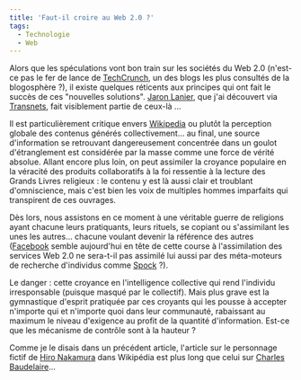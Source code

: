 ```yaml
---
title: 'Faut-il croire au Web 2.0 ?'
tags:
  - Technologie
  - Web
---
```


Alors que les spéculations vont bon train sur les sociétés du Web 2.0 (n'est-ce
pas le fer de lance de [TechCrunch](http://techcrunch.com/europe/), un des blogs
les plus consultés de la blogosphère ?), il existe quelques réticents aux
principes qui ont fait le succès de ces "nouvelles solutions".
[Jaron Lanier](http://edge.org/3rd_culture/lanier06/lanier06_index.html), que
j'ai découvert via
[Transnets](http://pisani.blog.lemonde.fr/2007/08/16/contre-web2-jaron-lanier/),
fait visiblement partie de ceux-là …

Il est particulièrement critique envers [Wikipedia](http://www.wikipedia.fr/) ou
plutôt la perception globale des contenus générés collectivement… au final, une
source d'information se retrouvant dangereusement concentrée dans un goulot
d'étranglement est considérée par la masse comme une force de vérité absolue.
Allant encore plus loin, on peut assimiler la croyance populaire en la véracité
des produits collaboratifs à la foi ressentie à la lecture des Grands Livres
religieux&nbsp;: le contenu y est là aussi clair et troublant d'omniscience,
mais c'est bien les voix de multiples hommes imparfaits qui transpirent de ces
ouvrages.

Dès lors, nous assistons en ce moment à une véritable guerre de religions ayant
chacune leurs pratiquants, leurs rituels, se copiant ou s'assimilant les unes
les autres… chacune voulant devenir la référence des autres
([Facebook](http://www.facebook.com/) semble aujourd'hui en tête de cette course
à l'assimilation des services Web 2.0 ne sera-t-il pas assimilé lui aussi par
des méta-moteurs de recherche d'individus comme
[Spock](http://www.zabasearch.com)&nbsp;?).

Le danger&nbsp;: cette croyance en l'intelligence collective qui rend l'individu
irresponsable (puisque masqué par le collectif). Mais plus grave est la
gymnastique d'esprit pratiquée par ces croyants qui les pousse à accepter
n'importe qui et n'importe quoi dans leur communauté, rabaissant au maximum le
niveau d'exigence au profit de la quantité d'information. Est-ce que les
mécanisme de contrôle sont à la hauteur ?

Comme je le disais dans un précédent article, l'article sur le personnage fictif
de [Hiro Nakamura](http://en.wikipedia.org/wiki/Hiro_Nakamura) dans Wikipédia
est plus long que celui sur
[Charles Baudelaire](http://fr.wikipedia.org/wiki/Charles_Baudelaire)…
